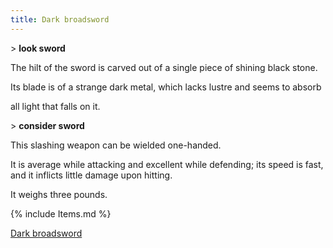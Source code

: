 ```yaml
---
title: Dark broadsword
---
```


\> **look sword**

The hilt of the sword is carved out of a single piece of shining black
stone.

Its blade is of a strange dark metal, which lacks lustre and seems to
absorb

all light that falls on it.

\> **consider sword**

This slashing weapon can be wielded one-handed.

It is average while attacking and excellent while defending; its speed
is fast, and it inflicts little damage upon hitting.

It weighs three pounds.

{% include Items.md %}

[Dark broadsword](Category:_Slashing_weapons "wikilink")